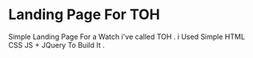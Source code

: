 # Landing Page For TOH
Simple Landing Page For a Watch i've called TOH . i Used Simple HTML CSS JS + JQuery  To Build It .

